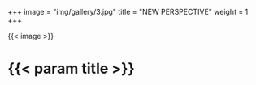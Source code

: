 +++
image = "img/gallery/3.jpg"
title = "NEW PERSPECTIVE"
weight = 1
+++

{{< image >}}

# {{< param title >}}